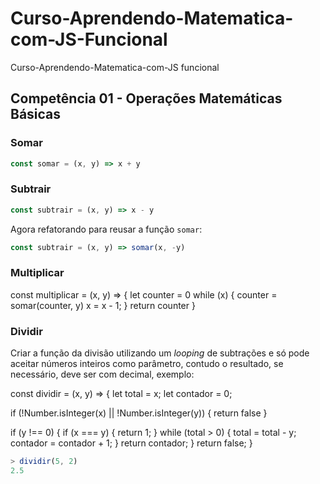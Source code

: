 # Curso-Aprendendo-Matematica-com-JS-Funcional
Curso-Aprendendo-Matematica-com-JS funcional

## Competência 01 - Operações Matemáticas Básicas

### Somar

```js
const somar = (x, y) => x + y
```

### Subtrair

```js
const subtrair = (x, y) => x - y
```
Agora refatorando para reusar a função `somar`:

```js
const subtrair = (x, y) => somar(x, -y)
```


### Multiplicar

const multiplicar = (x, y) => {
  let counter = 0
  while (x) {
    counter = somar(counter, y)
    x = x - 1;
  }
  return counter
}

### Dividir


Criar a função da divisão utilizando um *looping* de subtrações e só pode aceitar números inteiros como parâmetro, contudo o resultado, se necessário, deve ser com decimal, exemplo:

const dividir = (x, y) => {
  let total = x;
  let contador = 0;

  if (!Number.isInteger(x) || !Number.isInteger(y)) {
    return false
  }

  if (y !== 0) {
    if (x === y) {
      return 1;
    }
    while (total > 0) {
      total = total - y;
      contador = contador + 1;
    }
    return contador;
  }
  return false;
}

```js
> dividir(5, 2)
2.5
```

